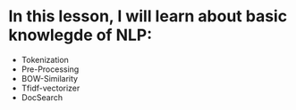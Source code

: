 # In this lesson, I will learn about basic knowlegde of NLP:
- Tokenization
- Pre-Processing
- BOW-Similarity
- Tfidf-vectorizer
- DocSearch
